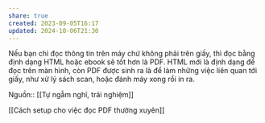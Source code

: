 ```yaml
---
share: true
created: 2023-09-05T16:17
updated: 2024-10-06T21:30
---
```

Nếu bạn chỉ đọc thông tin trên máy chứ không phải trên giấy, thì đọc bằng định dạng HTML hoặc ebook sẽ tốt hơn là PDF. HTML mới là định dạng để đọc trên màn hình, còn PDF được sinh ra là để làm những việc liên quan tới giấy, như xử lý sách scan, hoặc đánh máy xong rồi in ra. 

Nguồn:: [[Tự ngẫm nghĩ, trải nghiệm]]

[[Cách setup cho việc đọc PDF thường xuyên]]